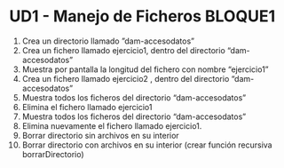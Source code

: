 # UD1 - Manejo de Ficheros BLOQUE1

1. Crea un directorio llamado ”dam-accesodatos”
2. Crea un fichero llamado ejercicio1, dentro del directorio “dam-accesodatos”
3. Muestra por pantalla la longitud del fichero con nombre “ejercicio1”
4. Crea un fichero llamado ejercicio2 , dentro del directorio “dam-accesodatos”
5. Muestra todos los ficheros del directorio “dam-accesodatos”
6. Elimina el fichero llamado ejercicio1
7. Muestra todos los ficheros del directorio “dam-accesodatos”
8. Elimina nuevamente el fichero llamado ejercicio1.
9. Borrar directorio sin archivos en su interior
10. Borrar directorio con archivos en su interior (crear función recursiva borrarDirectorio)

